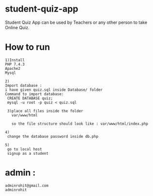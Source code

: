 # student-quiz-app
Student Quiz App can be used by Teachers or any other person to take Online Quiz.

# How to run
```
1)Install
PHP 7.4.3
Apache2
Mysql

2)
Import database :
i have given quiz.sql inside Database/ folder
Command to import database:
 CREATE DATABASE quiz;
 mysql -u root -p quiz < quiz.sql
 
 3)place all files inside the folder
   var/www/html
   
   so the file structure should look like : var/www/html/index.php

4)
 change the database password inside db.php

5)
 go to local host
 signup as a student
```
# admin :
```
adminrohit@gmail.com
adminrohit
```
